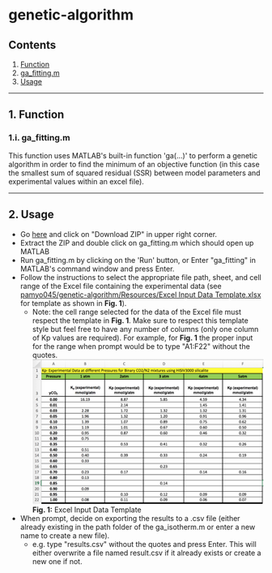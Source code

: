 # genetic-algorithm
## Contents
1. [Function](https://github.com/pamyo045/genetic-algorithm/blob/master/README.md#1-function)
  1. [ga_fitting.m](https://github.com/pamyo045/genetic-algorithm/blob/master/README.md#1i-ga_fittingm)
2. [Usage](https://github.com/pamyo045/genetic-algorithm/blob/master/README.md#2-usage)

***
## 1. Function
### 1.i. ga_fitting.m
This function uses MATLAB's built-in function 'ga(...)' to perform a genetic algorithm in order to find the minimum of an objective function (in this case the smallest sum of squared residual (SSR) between model parameters and experimental values within an excel file).

***
## 2. Usage
* Go [here](https://github.com/pamyo045/genetic-algorithm) and click on "Download ZIP" in upper right corner.
* Extract the ZIP and double click on ga_fitting.m which should open up MATLAB
* Run ga_fitting.m by clicking on the 'Run' button, or
  Enter "ga_fitting" in MATLAB's command window and press Enter.
* Follow the instructions to select the appropriate file path, sheet, and cell range of the Excel file containing the experimental data (see [pamyo045/genetic-algorithm/Resources/Excel Input Data Template.xlsx](https://github.com/pamyo045/genetic-algorithm/blob/master/Resources/Excel%20Input%20Data%20Template.xlsx) for template as shown in **Fig. 1**).
  * Note: the cell range selected for the data of the Excel file must respect the template in **Fig. 1**. Make sure to respect this template style but feel free to have any number of columns (only one column of Kp values are required). For example, for **Fig. 1** the proper input for the range when prompt would be to type "A1:F22" without the quotes.
![fig1](https://github.com/pamyo045/genetic-algorithm/blob/master/Resources/Excel%20Input%20Data%20Template.png)
**Fig. 1:** Excel Input Data Template
* When prompt, decide on exporting the results to a .csv file (either already existing in the path folder of the ga_isotherm.m or enter a new name to create a new file).
  * e.g. type "results.csv" without the quotes and press Enter. This will either overwrite a file named result.csv if it already exists or create a new one if not.
